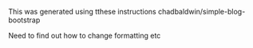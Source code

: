 This was generated using tthese instructions
chadbaldwin/simple-blog-bootstrap

Need to find out how to change formatting etc
